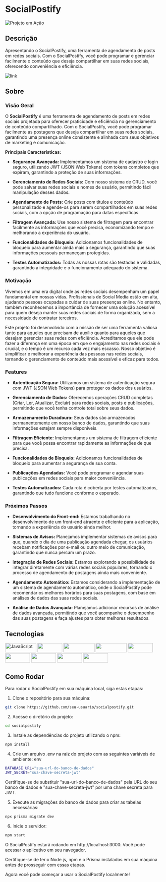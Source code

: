 # SocialPostify

![Projeto em Ação](link-para-imagem-ou-gif.gif)

## Descrição
Apresentando o SocialPostify, uma ferramenta de agendamento de posts em redes sociais. Com o SocialPostify, você pode programar e gerenciar facilmente o conteúdo que deseja compartilhar em suas redes sociais, oferecendo conveniência e eficiência.

![link]()

## Sobre

### Visão Geral

O **SocialPostify** é uma ferramenta de agendamento de posts em redes sociais projetada para oferecer praticidade e eficiência no gerenciamento de conteúdo compartilhado. Com o SocialPostify, você pode programar facilmente as postagens que deseja compartilhar em suas redes sociais, garantindo uma presença online consistente e alinhada com seus objetivos de marketing e comunicação.

**Principais Características:**

- **Segurança Avançada:** Implementamos um sistema de cadastro e login seguro, utilizando JWT (JSON Web Tokens) com tokens completos que expiram, garantindo a proteção de suas informações.

- **Gerenciamento de Redes Sociais:** Com nosso sistema de CRUD, você pode salvar suas redes sociais e nomes de usuário, permitindo fácil manipulação desses dados.

- **Agendamento de Posts:** Crie posts com títulos e conteúdo personalizado e agende-os para serem compartilhados em suas redes sociais, com a opção de programação para datas específicas.

- **Filtragem Avançada:** Use nosso sistema de filtragem para encontrar facilmente as informações que você precisa, economizando tempo e melhorando a experiência do usuário.

- **Funcionalidades de Bloqueio:** Adicionamos funcionalidades de bloqueio para aumentar ainda mais a segurança, garantindo que suas informações pessoais permaneçam protegidas.

- **Testes Automatizados:** Todas as nossas rotas são testadas e validadas, garantindo a integridade e o funcionamento adequado do sistema.

### Motivação

Vivemos em uma era digital onde as redes sociais desempenham um papel fundamental em nossas vidas. Profissionais de Social Media estão em alta, ajudando pessoas ocupadas a cuidar de suas presenças online. No entanto, também reconhecemos a importância de fornecer uma solução acessível para quem deseja manter suas redes sociais de forma organizada, sem a necessidade de contratar terceiros.

Este projeto foi desenvolvido com a missão de ser uma ferramenta valiosa tanto para aqueles que precisam de auxílio quanto para aqueles que desejam gerenciar suas redes com eficiência. Acreditamos que ele pode fazer a diferença em uma época em que o engajamento nas redes sociais é crucial, e o tempo é um recurso cada vez mais escasso. Nosso objetivo é simplificar e melhorar a experiência das pessoas nas redes sociais, tornando o gerenciamento de conteúdo mais acessível e eficaz para todos.

### Features

- **Autenticação Segura:** Utilizamos um sistema de autenticação segura com JWT (JSON Web Tokens) para proteger os dados dos usuários.

- **Gerenciamento de Dados:** Oferecemos operações CRUD completas (Criar, Ler, Atualizar, Excluir) para redes sociais, posts e publicações, permitindo que você tenha controle total sobre seus dados.

- **Armazenamento Duradouro:** Seus dados são armazenados permanentemente em nosso banco de dados, garantindo que suas informações estejam sempre disponíveis.

- **Filtragem Eficiente:** Implementamos um sistema de filtragem eficiente para que você possa encontrar rapidamente as informações de que precisa.

- **Funcionalidades de Bloqueio:** Adicionamos funcionalidades de bloqueio para aumentar a segurança de sua conta.

- **Publicações Agendadas:** Você pode programar e agendar suas publicações em redes sociais para maior conveniência.

- **Testes Automatizados:** Cada rota é coberta por testes automatizados, garantindo que tudo funcione conforme o esperado.

### Próximos Passos

- **Desenvolvimento do Front-end:** Estamos trabalhando no desenvolvimento de um front-end atraente e eficiente para a aplicação, tornando a experiência do usuário ainda melhor.

- **Sistemas de Avisos:** Planejamos implementar sistemas de avisos para que, quando o dia de uma publicação agendada chegar, os usuários recebam notificações por e-mail ou outro meio de comunicação, garantindo que nunca percam um prazo.

- **Integração de Redes Sociais:** Estamos explorando a possibilidade de integrar diretamente com várias redes sociais populares, tornando o processo de agendamento de postagens ainda mais conveniente.

- **Agendamento Automático:** Estamos considerando a implementação de um sistema de agendamento automático, onde o SocialPostify pode recomendar os melhores horários para suas postagens, com base em análises de dados das suas redes sociais.

- **Análise de Dados Avançada:** Planejamos adicionar recursos de análise de dados avançada, permitindo que você acompanhe o desempenho das suas postagens e faça ajustes para obter melhores resultados.

## Tecnologias
<p>
<img src="https://img.shields.io/badge/-Javascript-F7DF1E?logo=javascript&logoColor=white"  alt="JavaScript" width="100" height="30">
<img src="https://img.shields.io/badge/-Node-339933?logo=nodedotjs&logoColor=white" width="80" height="30">
<img src="https://img.shields.io/badge/-Typescript-3178C6?logo=typescript&logoColor=white" width="100" height="30">
<img src="https://img.shields.io/badge/-PostgreSQL-4169E1?logo=postgresql&logoColor=white" width="100" height="30">
<img src="https://img.shields.io/badge/-Prisma-2D3748?logo=prisma&logoColor=white" width="80" height="30">
<img src="https://img.shields.io/badge/-Nest-E0234E?logo=nestjs&logoColor=white" width="80" height="30">
<img src="https://img.shields.io/badge/-Jest-C21325?logo=jest&logoColor=white" width="80" height="30">
<img src="https://img.shields.io/badge/-JWT-000000?logo=jsonwebtokens&logoColor=white" width="80" height="30">
<img src="https://img.shields.io/badge/-.ENV-000000?logo=dotenv&logoColor=white" width="80" height="30">
</p>

## Como Rodar

Para rodar o SocialPostify em sua máquina local, siga estas etapas:

1. Clone o repositório para sua máquina:

  ```bash
  git clone https://github.com/seu-usuario/socialpostify.git
  ```
2. Acesse o diretório do projeto:
  ```bash
  cd socialpostify
  ```
3. Instale as dependências do projeto utilizando o npm:
  ```bash
  npm install
  ```
4. Crie um arquivo .env na raiz do projeto com as seguintes variáveis de ambiente:
  env
  ```bash
  DATABASE_URL="sua-url-do-banco-de-dados"
  JWT_SECRET="sua-chave-secreta-jwt"
  ```
Certifique-se de substituir "sua-url-do-banco-de-dados" pela URL do seu banco de dados e "sua-chave-secreta-jwt" por uma chave secreta para JWT.

5. Execute as migrações do banco de dados para criar as tabelas necessárias:
  ```bash
  npx prisma migrate dev
  ```
6. Inicie o servidor:
  ```bash
  npm start
  ```
O SocialPostify estará rodando em http://localhost:3000. Você pode acessar o aplicativo em seu navegador.

Certifique-se de ter o Node.js, npm e o Prisma instalados em sua máquina antes de prosseguir com essas etapas.

Agora você pode começar a usar o SocialPostify localmente!
